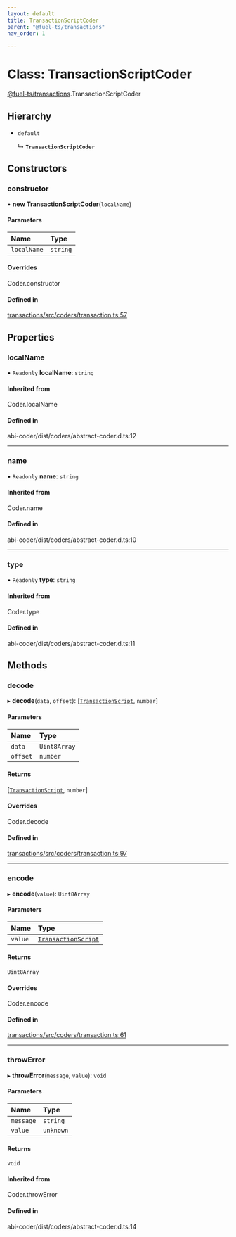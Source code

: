 ```yaml
---
layout: default
title: TransactionScriptCoder
parent: "@fuel-ts/transactions"
nav_order: 1

---
```


# Class: TransactionScriptCoder

[@fuel-ts/transactions](../index.md).TransactionScriptCoder

## Hierarchy

- `default`

  ↳ **`TransactionScriptCoder`**

## Constructors

### constructor

• **new TransactionScriptCoder**(`localName`)

#### Parameters

| Name | Type |
| :------ | :------ |
| `localName` | `string` |

#### Overrides

Coder.constructor

#### Defined in

[transactions/src/coders/transaction.ts:57](https://github.com/FuelLabs/fuels-ts/blob/master/packages/transactions/src/coders/transaction.ts#L57)

## Properties

### localName

• `Readonly` **localName**: `string`

#### Inherited from

Coder.localName

#### Defined in

abi-coder/dist/coders/abstract-coder.d.ts:12

___

### name

• `Readonly` **name**: `string`

#### Inherited from

Coder.name

#### Defined in

abi-coder/dist/coders/abstract-coder.d.ts:10

___

### type

• `Readonly` **type**: `string`

#### Inherited from

Coder.type

#### Defined in

abi-coder/dist/coders/abstract-coder.d.ts:11

## Methods

### decode

▸ **decode**(`data`, `offset`): [[`TransactionScript`](../index.md#transactionscript), `number`]

#### Parameters

| Name | Type |
| :------ | :------ |
| `data` | `Uint8Array` |
| `offset` | `number` |

#### Returns

[[`TransactionScript`](../index.md#transactionscript), `number`]

#### Overrides

Coder.decode

#### Defined in

[transactions/src/coders/transaction.ts:97](https://github.com/FuelLabs/fuels-ts/blob/master/packages/transactions/src/coders/transaction.ts#L97)

___

### encode

▸ **encode**(`value`): `Uint8Array`

#### Parameters

| Name | Type |
| :------ | :------ |
| `value` | [`TransactionScript`](../index.md#transactionscript) |

#### Returns

`Uint8Array`

#### Overrides

Coder.encode

#### Defined in

[transactions/src/coders/transaction.ts:61](https://github.com/FuelLabs/fuels-ts/blob/master/packages/transactions/src/coders/transaction.ts#L61)

___

### throwError

▸ **throwError**(`message`, `value`): `void`

#### Parameters

| Name | Type |
| :------ | :------ |
| `message` | `string` |
| `value` | `unknown` |

#### Returns

`void`

#### Inherited from

Coder.throwError

#### Defined in

abi-coder/dist/coders/abstract-coder.d.ts:14
